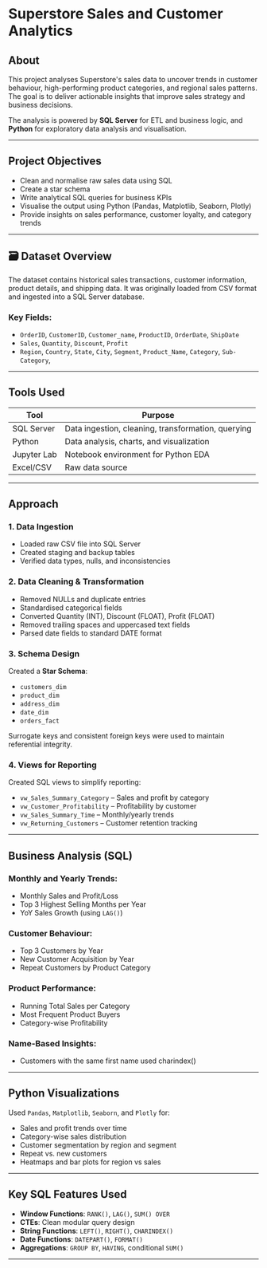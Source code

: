 #  Superstore Sales and Customer Analytics

##  About

This project analyses Superstore's sales data to uncover trends in customer behaviour, high-performing product categories, and regional sales patterns. The goal is to deliver actionable insights that improve sales strategy and business decisions.

The analysis is powered by **SQL Server** for ETL and business logic, and **Python** for exploratory data analysis and visualisation.

---

## Project Objectives

- Clean and normalise raw sales data using SQL  
- Create a star schema 
- Write analytical SQL queries for business KPIs  
- Visualise the output using Python (Pandas, Matplotlib, Seaborn, Plotly)  
- Provide insights on sales performance, customer loyalty, and category trends

---

## 🗃️ Dataset Overview

The dataset contains historical sales transactions, customer information, product details, and shipping data. It was originally loaded from CSV format and ingested into a SQL Server database.

### Key Fields:
- `OrderID`, `CustomerID`, `Customer_name`, `ProductID`, `OrderDate`, `ShipDate`  
- `Sales`, `Quantity`, `Discount`, `Profit`  
- `Region`, `Country`, `State`, `City`, `Segment`, `Product_Name`, `Category`, `Sub-Category`,

---

## Tools Used

| Tool         | Purpose                              |
|--------------|---------------------------------------|
| SQL Server   | Data ingestion, cleaning, transformation, querying |
| Python       | Data analysis, charts, and visualization |
| Jupyter Lab  | Notebook environment for Python EDA   |
| Excel/CSV    | Raw data source                       |

---

##  Approach

### 1. Data Ingestion

- Loaded raw CSV file into SQL Server  
- Created staging and backup tables  
- Verified data types, nulls, and inconsistencies  

### 2. Data Cleaning & Transformation

- Removed NULLs and duplicate entries  
- Standardised categorical fields 
- Converted Quantity (INT), Discount (FLOAT), Profit (FLOAT)  
- Removed trailing spaces and uppercased text fields  
- Parsed date fields to standard DATE format

### 3. Schema Design

Created a **Star Schema**:
- `customers_dim`
- `product_dim`
- `address_dim`
- `date_dim`
- `orders_fact`

Surrogate keys and consistent foreign keys were used to maintain referential integrity.

### 4. Views for Reporting

Created SQL views to simplify reporting:
- `vw_Sales_Summary_Category` – Sales and profit by category  
- `vw_Customer_Profitability` – Profitability by customer  
- `vw_Sales_Summary_Time` – Monthly/yearly trends  
- `vw_Returning_Customers` – Customer retention tracking  

---

##  Business Analysis (SQL)

### Monthly and Yearly Trends:
- Monthly Sales and Profit/Loss
- Top 3 Highest Selling Months per Year
- YoY Sales Growth (using `LAG()`)

### Customer Behaviour:
- Top 3 Customers by Year
- New Customer Acquisition by Year
- Repeat Customers by Product Category

### Product Performance:
- Running Total Sales per Category
- Most Frequent Product Buyers
- Category-wise Profitability

### Name-Based Insights:
- Customers with the same first name used charindex()

---

## Python Visualizations

Used `Pandas`, `Matplotlib`, `Seaborn`, and `Plotly` for:
- Sales and profit trends over time  
- Category-wise sales distribution  
- Customer segmentation by region and segment  
- Repeat vs. new customers  
- Heatmaps and bar plots for region vs sales  

---

## Key SQL Features Used

- **Window Functions**: `RANK()`, `LAG()`, `SUM() OVER`  
- **CTEs**: Clean modular query design  
- **String Functions**: `LEFT()`, `RIGHT()`, `CHARINDEX()`  
- **Date Functions**: `DATEPART()`, `FORMAT()`  
- **Aggregations**: `GROUP BY`, `HAVING`, conditional `SUM()`  

---

